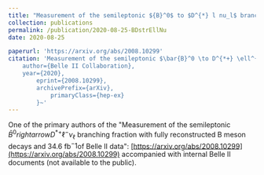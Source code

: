 ```yaml
---
title: "Measurement of the semileptonic ${B}^0$ to $D^{*} l nu_l$ branching fraction with fully reconstructed $B$ meson decays and 34.6 fb$^{-1}$ of Belle II data."
collection: publications
permalink: /publication/2020-08-25-BDstrEllNu
date: 2020-08-25

paperurl: 'https://arxiv.org/abs/2008.10299'
citation: 'Measurement of the semileptonic $\bar{B}^0 \to D^{*+} \ell^{-} \nu_{\ell}$ branching fraction with fully reconstructed $B$ meson decays and 34.6 fb$^{-1}$of Belle II data,
    author={Belle II Collaboration},
    year={2020},
        eprint={2008.10299},
	    archivePrefix={arXiv},
	        primaryClass={hep-ex}
		}~'
---
```


One of the primary authors of the "Measurement of the semileptonic $\bar{B}^0 rightarrow D^{*+} \ell^{-} \nu_{\ell}$ branching fraction with fully reconstructed B meson decays and 34.6 fb${^−1}$of Belle II data": [https://arxiv.org/abs/2008.10299](https://arxiv.org/abs/2008.10299) accompanied with internal Belle II documents (not available to the public).